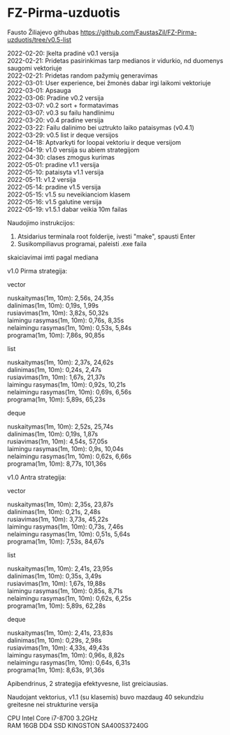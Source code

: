 # FZ-Pirma-uzduotis
Fausto Žiliajevo githubas
https://github.com/FaustasZil/FZ-Pirma-uzduotis/tree/v0.5-list  

2022-02-20: Įkelta pradinė v0.1 versija  
2022-02-21: Pridetas pasirinkimas tarp medianos ir vidurkio, nd duomenys saugomi vektoriuje  
2022-02-21: Pridetas random pažymių generavimas  
2022-03-01: User experience, bei žmonės dabar irgi laikomi vektoriuje  
2022-03-01: Apsauga  
2022-03-06: Pradine v0.2 versija  
2022-03-07: v0.2 sort + formatavimas  
2022-03-07: v0.3 su failu handlinimu  
2022-03-20: v0.4 pradine versija  
2022-03-22: Failu dalinimo bei uztrukto laiko pataisymas (v0.4.1)  
2022-03-29: v0.5 list ir deque versijos  
2022-04-18: Aptvarkyti for loopai vektoriu ir deque versijom  
2022-04-19: v1.0 versija su abiem strategijom  
2022-04-30: clases zmogus kurimas  
2022-05-01: pradine v1.1 versija  
2022-05-10: pataisyta v1.1 versija  
2022-05-11: v1.2 versija  
2022-05-14: pradine v1.5 versija  
2022-05-15: v1.5 su neveikianciom klasem  
2022-05-16: v1.5 galutine versija  
2022-05-19: v1.5.1 dabar veikia 10m failas  

Naudojimo instrukcijos:  
1. Atsidarius terminala root folderije, ivesti "make", spausti Enter  
2. Susikompiliavus programai, paleisti .exe faila  
  
skaiciavimai imti pagal mediana  
  
v1.0 Pirma strategija:
  
vector 
  
nuskaitymas(1m, 10m): 2,56s, 24,35s  
dalinimas(1m, 10m): 0,19s, 1,99s  
rusiavimas(1m, 10m): 3,82s, 50,32s  
       laimingu rasymas(1m, 10m): 0,76s, 8,35s  
       nelaimingu rasymas(1m, 10m): 0,53s, 5,84s  
       programa(1m, 10m): 7,86s, 90,85s  
  
list   
  
nuskaitymas(1m, 10m): 2,37s, 24,62s  
       dalinimas(1m, 10m): 0,24s, 2,47s  
       rusiavimas(1m, 10m): 1,67s, 21,37s  
       laimingu rasymas(1m, 10m): 0,92s, 10,21s  
       nelaimingu rasymas(1m, 10m): 0,69s, 6,56s  
       programa(1m, 10m): 5,89s, 65,23s 
  
deque  
  
nuskaitymas(1m, 10m): 2,52s, 25,74s  
       dalinimas(1m, 10m): 0,19s, 1,87s  
       rusiavimas(1m, 10m): 4,54s, 57,05s  
       laimingu rasymas(1m, 10m): 0,9s, 10,04s  
       nelaimingu rasymas(1m, 10m): 0,62s, 6,66s  
       programa(1m, 10m): 8,77s, 101,36s  
   
v1.0 Antra strategija:
  
vector 
  
  nuskaitymas(1m, 10m): 2,35s, 23,87s  
       dalinimas(1m, 10m): 0,21s, 2,48s  
       rusiavimas(1m, 10m): 3,73s, 45,22s  
       laimingu rasymas(1m, 10m): 0,73s, 7,46s  
       nelaimingu rasymas(1m, 10m): 0,51s, 5,64s  
       programa(1m, 10m): 7,53s, 84,67s 
    
list   
  
nuskaitymas(1m, 10m): 2,41s, 23,95s  
       dalinimas(1m, 10m): 0,35s, 3,49s  
       rusiavimas(1m, 10m): 1,67s, 19,88s  
       laimingu rasymas(1m, 10m): 0,85s, 8,71s  
       nelaimingu rasymas(1m, 10m): 0,62s, 6,25s  
       programa(1m, 10m): 5,89s, 62,28s  
  
deque  
  
nuskaitymas(1m, 10m): 2,41s, 23,83s  
       dalinimas(1m, 10m): 0,29s, 2,98s  
       rusiavimas(1m, 10m): 4,33s, 49,43s  
       laimingu rasymas(1m, 10m): 0,96s, 8,82s  
       nelaimingu rasymas(1m, 10m): 0,64s, 6,31s  
       programa(1m, 10m): 8,63s, 91,36s  
  
Apibendrinus, 2 strategija efektyvesne, list greiciausias.    

Naudojant vektorius, v1.1 (su klasemis) buvo mazdaug 40 sekundziu greitesne nei strukturine versija  

CPU Intel Core i7-8700 3.2GHz  
RAM 16GB DD4 
SSD KINGSTON SA400S37240G  
